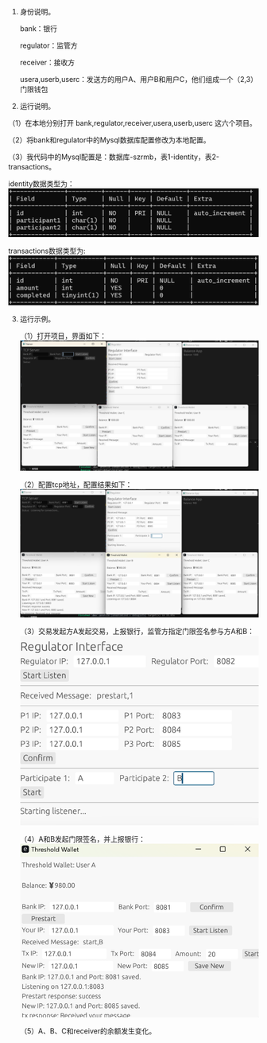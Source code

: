 1. 身份说明。
   
   bank：银行

   regulator：监管方

   receiver：接收方

   usera,userb,userc：发送方的用户A、用户B和用户C，他们组成一个（2,3）门限钱包
   
2. 运行说明。
   
（1）在本地分别打开 bank,regulator,receiver,usera,userb,userc 这六个项目。

（2）将bank和regulator中的Mysql数据库配置修改为本地配置。

（3）我代码中的Mysql配置是：数据库-szrmb，表1-identity，表2-transactions。

identity数据类型为：![图片描述](images/identity.png)

transactions数据类型为: ![图片描述](images/transactions.png)

3. 运行示例。

   （1）打开项目，界面如下：![图片描述](images/界面.png)

   （2）配置tcp地址，配置结果如下：![图片描述](images/配置tcp地址.png)

   （3）交易发起方A发起交易，上报银行，监管方指定门限签名参与方A和B：![图片描述](images/监管.png)

   （4）A和B发起门限签名，并上报银行：![图片描述](images/门限签名.png)

   （5）A、B、C和receiver的余额发生变化。
